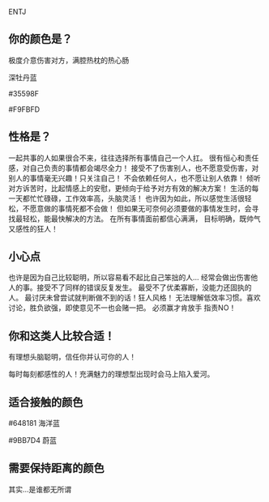 ENTJ

## 你的颜色是？

极度介意伤害对方，满腔热枕的热心肠

深牡丹蓝

#35598F

#F9FBFD



## 性格是？

一起共事的人如果很合不来，往往选择所有事情自己一个人扛。
很有恒心和责任感，对自己负责的事情都会竭尽全力！
接受不了伤害别人，也不愿意受伤害，对别人的事情毫无兴趣！只关注自己！
不会依赖任何人，也不愿让别人依靠！
倾听对方诉苦时，比起情感上的安慰，更倾向于给予对方有效的解决方案！
生活的每一天都忙忙碌碌，工作效率高，头脑灵活！
也许因为如此，所以感觉生活很轻松，不愿意做的事情死都不会做！
但如果无可奈何必须要做的事情发生时，会寻找最轻松，能最快解决的方法。
在所有事情面前都信心满满， 目标明确，既帅气又感性的狂人！

## 小心点

也许是因为自己比较聪明，所以容易看不起比自己笨拙的人…
经常会做出伤害他人的事。接受不了同样的错误反复发生。
最受不了优柔寡断，没能力还固执的人。
最讨厌未曾尝试就判断做不到的话！狂人风格！
无法理解低效率习惯。喜欢讨论，胜负欲强，即使意见不一也会赌一把。
必须赢才肯放手 指责NO！

## 你和这类人比较合适！

有理想头脑聪明，信任你并认可你的人！

每时每刻都感性的人！充满魅力的理想型出现时会马上陷入爱河。

## 适合接触的颜色

#648181 海洋蓝

#9BB7D4 蔚蓝

## 需要保持距离的颜色

其实...是谁都无所谓



